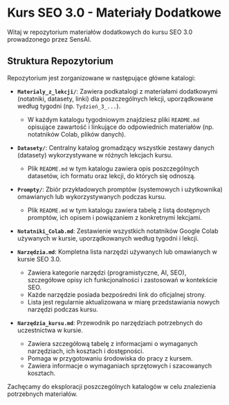 # Kurs SEO 3.0 - Materiały Dodatkowe

Witaj w repozytorium materiałów dodatkowych do kursu SEO 3.0 prowadzonego przez SensAI.

## Struktura Repozytorium

Repozytorium jest zorganizowane w następujące główne katalogi:

*   **`Materialy_z_lekcji/`**: Zawiera podkatalogi z materiałami dodatkowymi (notatniki, datasety, linki) dla poszczególnych lekcji, uporządkowane według tygodni (np. `Tydzień_3_...`).
    *   W każdym katalogu tygodniowym znajdziesz pliki `README.md` opisujące zawartość i linkujące do odpowiednich materiałów (np. notatników Colab, plików danych).

*   **`Datasety/`**: Centralny katalog gromadzący wszystkie zestawy danych (datasety) wykorzystywane w różnych lekcjach kursu.
    *   Plik `README.md` w tym katalogu zawiera opis poszczególnych datasetów, ich formatu oraz lekcji, do których się odnoszą.

*   **`Prompty/`**: Zbiór przykładowych promptów (systemowych i użytkownika) omawianych lub wykorzystywanych podczas kursu.
    *   Plik `README.md` w tym katalogu zawiera tabelę z listą dostępnych promptów, ich opisem i powiązaniem z konkretnymi lekcjami.

*   **`Notatniki_Colab.md`**: Zestawienie wszystkich notatników Google Colab używanych w kursie, uporządkowanych według tygodni i lekcji.

*   **`Narzędzia.md`**: Kompletna lista narzędzi używanych lub omawianych w kursie SEO 3.0.
    *   Zawiera kategorie narzędzi (programistyczne, AI, SEO), szczegółowe opisy ich funkcjonalności i zastosowań w kontekście SEO.
    *   Każde narzędzie posiada bezpośredni link do oficjalnej strony.
    *   Lista jest regularnie aktualizowana w miarę przedstawiania nowych narzędzi podczas kursu.

*   **`Narzędzia_kursu.md`**: Przewodnik po narzędziach potrzebnych do uczestnictwa w kursie.
    *   Zawiera szczegółową tabelę z informacjami o wymaganych narzędziach, ich kosztach i dostępności.
    *   Pomaga w przygotowaniu środowiska do pracy z kursem.
    *   Zawiera informacje o wymaganiach sprzętowych i szacowanych kosztach.

Zachęcamy do eksploracji poszczególnych katalogów w celu znalezienia potrzebnych materiałów. 